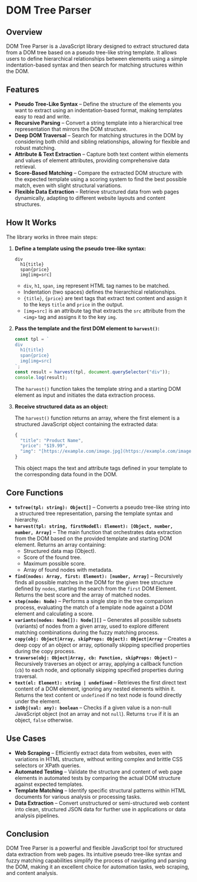 # DOM Tree Parser

## Overview

DOM Tree Parser is a JavaScript library designed to extract structured data from a DOM tree based on a pseudo tree-like string template. It allows users to define hierarchical relationships between elements using a simple indentation-based syntax and then search for matching structures within the DOM.

## Features

- **Pseudo Tree-Like Syntax** – Define the structure of the elements you want to extract using an indentation-based format, making templates easy to read and write.
- **Recursive Parsing** – Convert a string template into a hierarchical tree representation that mirrors the DOM structure.
- **Deep DOM Traversal** – Search for matching structures in the DOM by considering both child and sibling relationships, allowing for flexible and robust matching.
- **Attribute & Text Extraction** – Capture both text content within elements and values of element attributes, providing comprehensive data retrieval.
- **Score-Based Matching** – Compare the extracted DOM structure with the expected template using a scoring system to find the best possible match, even with slight structural variations.
- **Flexible Data Extraction** – Retrieve structured data from web pages dynamically, adapting to different website layouts and content structures.

## How It Works

The library works in three main steps:

1.  **Define a template using the pseudo tree-like syntax:**

    ```
    div
      h1{title}
      span{price}
      img[img=src]
    ```

    - `div`, `h1`, `span`, `img` represent HTML tag names to be matched.
    - Indentation (two spaces) defines the hierarchical relationships.
    - `{title}`, `{price}` are text tags that extract text content and assign it to the keys `title` and `price` in the output.
    - `[img=src]` is an attribute tag that extracts the `src` attribute from the `<img>` tag and assigns it to the key `img`.

2.  **Pass the template and the first DOM element to `harvest()`:**

    ```javascript
    const tpl = `
    div
      h1{title}
      span{price}
      img[img=src]
    `;
    const result = harvest(tpl, document.querySelector("div"));
    console.log(result);
    ```

    The `harvest()` function takes the template string and a starting DOM element as input and initiates the data extraction process.

3.  **Receive structured data as an object:**

    The `harvest()` function returns an array, where the first element is a structured JavaScript object containing the extracted data:

    ```javascript
    {
      "title": "Product Name",
      "price": "$19.99",
      "img": "[https://example.com/image.jpg](https://example.com/image.jpg)"
    }
    ```
    This object maps the text and attribute tags defined in your template to the corresponding data found in the DOM.

## Core Functions

- **`toTree(tpl: string): Object[]`** – Converts a pseudo tree-like string into a structured tree representation, parsing the template syntax and hierarchy.
- **`harvest(tpl: string, firstNodeEl: Element): [Object, number, number, Array]`** – The main function that orchestrates data extraction from the DOM based on the provided template and starting DOM element. Returns an array containing:
    -  Structured data map (Object).
    -  Score of the found tree.
    -  Maximum possible score.
    -  Array of found nodes with metadata.
- **`find(nodes: Array, first: Element): [number, Array]`** – Recursively finds all possible matches in the DOM for the given tree structure defined by `nodes`, starting the search from the `first` DOM Element. Returns the best score and the array of matched nodes.
- **`step(node: Node)`** – Performs a single step in the tree comparison process, evaluating the match of a template node against a DOM element and calculating a score.
- **`variants(nodes: Node[]): Node[][]`** – Generates all possible subsets (variants) of nodes from a given array, used to explore different matching combinations during the fuzzy matching process.
- **`copy(obj: Object|Array, skipProps: Object): Object|Array`** – Creates a deep copy of an object or array, optionally skipping specified properties during the copy process.
- **`traverse(obj: Object|Array, cb: Function, skipProps: Object)`** – Recursively traverses an object or array, applying a callback function (`cb`) to each node, and optionally skipping specified properties during traversal.
- **`text(el: Element): string | undefined`** – Retrieves the first direct text content of a DOM element, ignoring any nested elements within it. Returns the text content or `undefined` if no text node is found directly under the element.
- **`isObj(val: any): boolean`** – Checks if a given value is a non-null JavaScript object (not an array and not `null`). Returns `true` if it is an object, `false` otherwise.

## Use Cases

- **Web Scraping** – Efficiently extract data from websites, even with variations in HTML structure, without writing complex and brittle CSS selectors or XPath queries.
- **Automated Testing** – Validate the structure and content of web page elements in automated tests by comparing the actual DOM structure against expected templates.
- **Template Matching** – Identify specific structural patterns within HTML documents for various analysis or processing tasks.
- **Data Extraction** – Convert unstructured or semi-structured web content into clean, structured JSON data for further use in applications or data analysis pipelines.

## Conclusion

DOM Tree Parser is a powerful and flexible JavaScript tool for structured data extraction from web pages. Its intuitive pseudo tree-like syntax and fuzzy matching capabilities simplify the process of navigating and parsing the DOM, making it an excellent choice for automation tasks, web scraping, and content analysis.